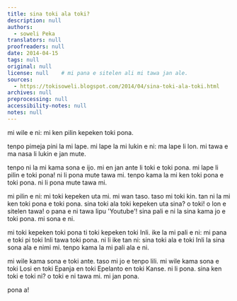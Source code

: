 ```yaml
---
title: sina toki ala toki?
description: null
authors:
  - soweli Peka
translators: null
proofreaders: null
date: 2014-04-15
tags: null
original: null
license: null    # mi pana e sitelen ali mi tawa jan ale.
sources:
  - https://tokisoweli.blogspot.com/2014/04/sina-toki-ala-toki.html
archives: null
preprocessing: null
accessibility-notes: null
notes: null
---
```


mi wile e ni: mi ken pilin kepeken toki pona.

tenpo pimeja pini la mi lape. mi lape la mi lukin e ni: ma lape li lon. mi tawa e ma nasa li lukin e jan mute.

tenpo ni la mi kama sona e ijo. mi en jan ante li toki e toki pona. mi lape li pilin e toki pona! ni li pona mute tawa mi. tenpo kama la mi ken toki pona e toki pona. ni li pona mute tawa mi.

mi pilin e ni: mi toki kepeken uta mi. mi wan taso. taso mi toki kin. tan ni la mi ken toki pona e toki pona. sina toki ala toki kepeken uta sina? o toki! o lon e sitelen tawa! o pana e ni tawa lipu 'Youtube'! sina pali e ni la sina kama jo e toki pona. mi sona e ni.

mi toki kepeken toki pona ti toki kepeken toki Inli. ike la mi pali e ni: mi pana e toki pi toki Inli tawa toki pona. ni li ike tan ni: sina toki ala e toki Inli la sina sona ala e nimi mi. tenpo kama la mi pali ala e ni.

mi wile kama sona e toki ante. taso mi jo e tenpo lili. mi wile kama sona e toki Losi en toki Epanja en toki Epelanto en toki Kanse. ni li pona. sina ken toki e toki ni? o toki e ni tawa mi. mi jan pona.

pona a!

<!-- 

Comments from Kaliputra (2015-01-10):

no 'e' with 'tawa'
'toki kepeken/lon toki pona' ditto 'pilin'
'lon e sitelen' is nice but fancy, 'pali' is enough.
'kama jo e toki pona' = 'kama sona e toki pona'?
'ti' = 'li'?

-->